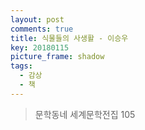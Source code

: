 ```yaml
---
layout: post
comments: true
title: 식물들의 사생활 - 이승우
key: 20180115
picture_frame: shadow
tags:
  - 감상
  - 책
---
```


> 문학동네 세계문학전집 105
